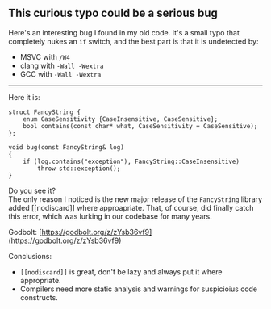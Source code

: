 ## This curious typo could be a serious bug

Here's an interesting bug I found in my old code. It's a small typo that completely nukes an `if` switch, and the best part is that it is undetected by:
* MSVC with `/W4`
* clang with `-Wall -Wextra`
* GCC with `-Wall -Wextra`

---

Here it is:

```
struct FancyString {
    enum CaseSensitivity {CaseInsensitive, CaseSensitive};
    bool contains(const char* what, CaseSensitivity = CaseSensitive);
};

void bug(const FancyString& log)
{
    if (log.contains("exception"), FancyString::CaseInsensitive)
        throw std::exception();
}
```

Do you see it?    
The only reason I noticed is the new major release of the `FancyString` library added [[nodiscard]] where approapriate. That, of course, did finally catch this error, which was lurking in our codebase for many years.

Godbolt: [https://godbolt.org/z/zYsb36vf9](https://godbolt.org/z/zYsb36vf9)

Conclusions:
* `[[nodiscard]]` is great, don't be lazy and always put it where appropriate.
* Compilers need more static analysis and warnings for suspicioius code constructs.
